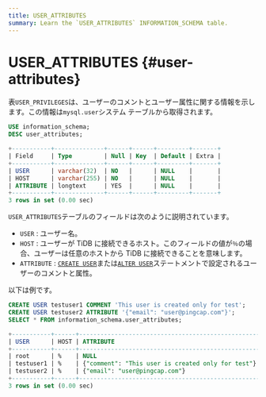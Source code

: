 ```yaml
---
title: USER_ATTRIBUTES
summary: Learn the `USER_ATTRIBUTES` INFORMATION_SCHEMA table.
---
```


# USER_ATTRIBUTES {#user-attributes}

表`USER_PRIVILEGES`は、ユーザーのコメントとユーザー属性に関する情報を示します。この情報は`mysql.user`システム テーブルから取得されます。

```sql
USE information_schema;
DESC user_attributes;
```

```sql
+-----------+--------------+------+------+---------+-------+
| Field     | Type         | Null | Key  | Default | Extra |
+-----------+--------------+------+------+---------+-------+
| USER      | varchar(32)  | NO   |      | NULL    |       |
| HOST      | varchar(255) | NO   |      | NULL    |       |
| ATTRIBUTE | longtext     | YES  |      | NULL    |       |
+-----------+--------------+------+------+---------+-------+
3 rows in set (0.00 sec)
```

`USER_ATTRIBUTES`テーブルのフィールドは次のように説明されています。

-   `USER` : ユーザー名。
-   `HOST` : ユーザーが TiDB に接続できるホスト。このフィールドの値が`％`の場合、ユーザーは任意のホストから TiDB に接続できることを意味します。
-   `ATTRIBUTE` : [`CREATE USER`](/sql-statements/sql-statement-create-user.md)または[`ALTER USER`](/sql-statements/sql-statement-alter-user.md)ステートメントで設定されるユーザーのコメントと属性。

以下は例です。

```sql
CREATE USER testuser1 COMMENT 'This user is created only for test';
CREATE USER testuser2 ATTRIBUTE '{"email": "user@pingcap.com"}';
SELECT * FROM information_schema.user_attributes;
```

```sql
+-----------+------+---------------------------------------------------+
| USER      | HOST | ATTRIBUTE                                         |
+-----------+------+---------------------------------------------------+
| root      | %    | NULL                                              |
| testuser1 | %    | {"comment": "This user is created only for test"} |
| testuser2 | %    | {"email": "user@pingcap.com"}                     |
+-----------+------+---------------------------------------------------+
3 rows in set (0.00 sec)
```
